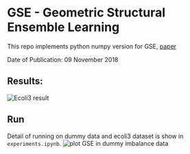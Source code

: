 # GSE - Geometric Structural Ensemble Learning

This repo implements python numpy version for GSE, [paper](https://ieeexplore.ieee.org/document/8528854)

Date of Publication: 09 November 2018

## Results:
![Ecoli3 result](https://raw.githubusercontent.com/suongnhoang/GSE/main/data/result-ecoli.png)

## Run
Detail of running on dummy data and ecoli3 dataset is show in `experiments.ipynb`.
![plot GSE in dummy imbalance data](https://raw.githubusercontent.com/suongnhoang/GSE/main/data/plot.png)
